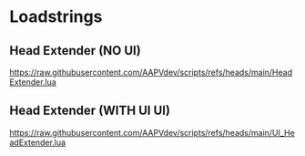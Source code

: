 # Loadstrings
## Head Extender (NO UI)
https://raw.githubusercontent.com/AAPVdev/scripts/refs/heads/main/HeadExtender.lua

## Head Extender (WITH UI UI)
https://raw.githubusercontent.com/AAPVdev/scripts/refs/heads/main/UI_HeadExtender.lua

